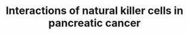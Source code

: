 ---
annotations:
- type: Cell Type Ontology
  value: malignant cell
- type: Pathway Ontology
  value: pancreatic cancer pathway
- type: Cell Type Ontology
  value: natural killer cell
- type: Disease Ontology
  value: pancreatic cancer
authors:
- NKnoops
- Mkutmon
- Eweitz
- Egonw
description: This pathway shows the interaction between a Natural Killer cell and
  a pancreatic tumor cell. With the specific cell receptors found on the NK cell,
  it is able to recognize malignant cells and secrete cytokines and chemokines to
  create an enhanced immune response. Their ability to activate both innate- as well
  as adaptive immune cells makes the NK cell an excellent target for novel immunotherapy
  treatments against pancreatic cancer. The pathway curation is mainly based on a
  systemic review by Van Audenaerde et al. in 2018 (10.1016/j.pharmthera.2018.04.003).
last-edited: 2021-10-09
organisms:
- Homo sapiens
redirect_from:
- /index.php/Pathway:WP5092
- /instance/WP5092
schema-jsonld:
- '@context': https://schema.org/
  '@id': https://wikipathways.github.io/pathways/WP5092.html
  '@type': Dataset
  creator:
    '@type': Organization
    name: WikiPathways
  description: This pathway shows the interaction between a Natural Killer cell and
    a pancreatic tumor cell. With the specific cell receptors found on the NK cell,
    it is able to recognize malignant cells and secrete cytokines and chemokines to
    create an enhanced immune response. Their ability to activate both innate- as
    well as adaptive immune cells makes the NK cell an excellent target for novel
    immunotherapy treatments against pancreatic cancer. The pathway curation is mainly
    based on a systemic review by Van Audenaerde et al. in 2018 (10.1016/j.pharmthera.2018.04.003).
  keywords:
  - NCR3LG1
  - PVR
  - CCL2
  - FOXO1
  - IFNG
  - TIGIT
  - IGHG1
  - CCL3
  - BMI1
  - CCL4
  - CD226
  - MYC
  - MICA
  - NCR1
  - ADAM17
  - ADAM10
  - NCR3
  - CCL1
  - CXCL8
  - ULBP1
  - PRF1
  - KLRK1
  - MICB
  - Apoptosis
  - GM-CSF
  - FCGR3A
  - TNF
  - CCL5
  - CD96
  - Glycolysis
  - lactate
  - GATA2
  - glucose
  - GZMB
  - IgE
  license: CC0
  name: Interactions of natural killer cells in pancreatic cancer
seo: CreativeWork
title: Interactions of natural killer cells in pancreatic cancer
wpid: WP5092
---